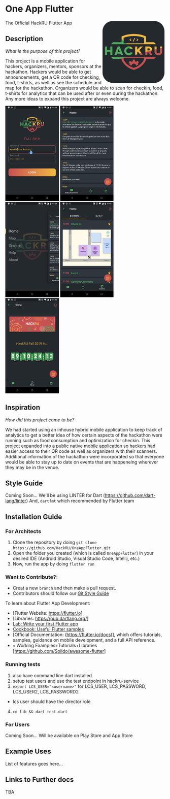 # One App Flutter

The Official HackRU Flutter App
<img align="right" src="./screenshots/appIconImage.png" height="200">

## Description
*What is the purpose of this project?*

This project is a mobile application for hackers, organizers, mentors, sponsors at the hackathon. Hackers would be able to get announcements, get a QR code for checking, food, t-shirts, as well as see the schedule and map for the hackathon. Organizers would be able to scan for checkin, food, t-shirts for analytics that can be used after or even during the hackathon. Any more ideas to expand this project are always welcome.

<img src="screenshots/login.png" height="300em" /> <img src="screenshots/announcements.png" height="300em" /> <img src="screenshots/drawer.png" height="300em" /> <img src="screenshots/events.png" height="300em" /> <img src="screenshots/timer.png" height="300em" />

## Inspiration
*How did this project come to be?*

We had started using an inhouse hybrid mobile application to keep track of analytics to get a better idea of how certain aspects of the hackathon were running such as food consumption and optimization for checkin. This project expanded into a public native mobile application so hackers had easier access to their QR code as well as organizers with their scanners. Additional information of the hackathon were incorporated so that everyone would be able to stay up to date on events that are happeneing wherever they may be in the venue.

## Style Guide
Coming Soon...
We'll be using LINTER for Dart (https://github.com/dart-lang/linter)
And, `dartfmt` which recommended by Flutter team

## Installation Guide

### For Architects

1. Clone the repository by doing `git clone https://github.com/HackRU/OneAppFlutter.git`
2. Open the folder you created (which is called `OneAppFlutter`) in your desired IDE (Android Studio, Visual Studio Code, Intellij, etc.)
3. Now, run the app by doing `flutter run`

### Want to Contribute?:
- Creat a new `branch` and then make a pull request.
- Contributors should follow our [Git Style Guide](https://github.com/agis/git-style-guide)

To learn about Flutter App Development:

- [Flutter Website: https://flutter.io]
- [Libraries: https://pub.dartlang.org/]
- [Lab: Write your first Flutter app](https://flutter.io/docs/get-started/codelab)
- [Cookbook: Useful Flutter samples](https://flutter.io/docs/cookbook)
- [Official Documentation: (https://flutter.io/docs)], which offers tutorials,
samples, guidance on mobile development, and a full API reference.
- ⭑ Working Examples+Tutorials+Libraries [https://github.com/Solido/awesome-flutter]

### Running tests
1. also have command line dart installed
2. setup test users and use the test endpoint in hackru-service
3. `export LCS_USER="<username>"` for LCS_USER, LCS_PASSWORD, LCS_USER2, LCS_PASSWORD2
  - lcs user should have the director role
4. `cd lib && dart test.dart`

### For Users

Coming Soon...
Will be available on Play Store and App Store

## Example Uses

List of features goes here...

## Links to Further docs
TBA

